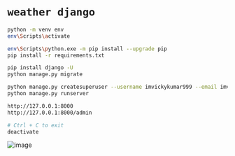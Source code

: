 # `weather django`

```bash
python -m venv env
env\Scripts\activate

env\Scripts\python.exe -m pip install --upgrade pip
pip install -r requirements.txt

pip install django -U
python manage.py migrate

python manage.py createsuperuser --username imvickykumar999 --email imvickykumar999@gmail.com
python manage.py runserver

http://127.0.0.1:8000
http://127.0.0.1:8000/admin

# Ctrl + C to exit 
deactivate
```

![image](https://github.com/imvickykumar999/VicksNews/assets/50515418/52305b45-d24c-43f7-9c6b-75fa7154ab5c)

